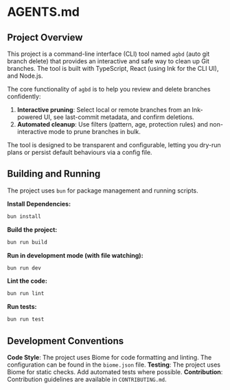 # AGENTS.md

## Project Overview

This project is a command-line interface (CLI) tool named `agbd` (auto git branch delete) that provides an interactive and safe way to clean up Git branches. The tool is built with TypeScript, React (using Ink for the CLI UI), and Node.js.

The core functionality of `agbd` is to help you review and delete branches confidently:

1. **Interactive pruning**: Select local or remote branches from an Ink-powered UI, see last-commit metadata, and confirm deletions.
2. **Automated cleanup**: Use filters (pattern, age, protection rules) and non-interactive mode to prune branches in bulk.

The tool is designed to be transparent and configurable, letting you dry-run plans or persist default behaviours via a config file.

## Building and Running

The project uses `bun` for package management and running scripts.

**Install Dependencies:**

```bash
bun install
```

**Build the project:**

```bash
bun run build
```

**Run in development mode (with file watching):**

```bash
bun run dev
```

**Lint the code:**

```bash
bun run lint
```

**Run tests:**

```bash
bun run test
```

## Development Conventions

**Code Style**: The project uses Biome for code formatting and linting. The configuration can be found in the `biome.json` file.
**Testing**: The project uses Biome for static checks. Add automated tests where possible.
**Contribution**: Contribution guidelines are available in `CONTRIBUTING.md`.
